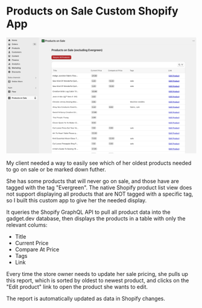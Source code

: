 # Products on Sale Custom Shopify App

![Screenshot of installed app](screenshot.jpg "Screenshot of installed app")

My client needed a way to easily see which of her oldest products needed to go on sale or be marked down futher.

She has some products that will never go on sale, and those have are tagged with the tag "Evergreen". The native Shopify product list view does not support displaying all products that are NOT tagged with a specific tag, so I built this custom app to give her the needed display.

It queries the Shopify GraphQL API to pull all product data into the gadget.dev database, then displays the products in a table with only the relevant colums:

* Title
* Current Price
* Compare At Price
* Tags
* Link

Every time the store owner needs to update her sale pricing, she pulls up this report, which is sorted by oldest to newest product, and clicks on the "Edit product" link to open the product she wants to edit.

The report is automatically updated as data in Shopify changes.
